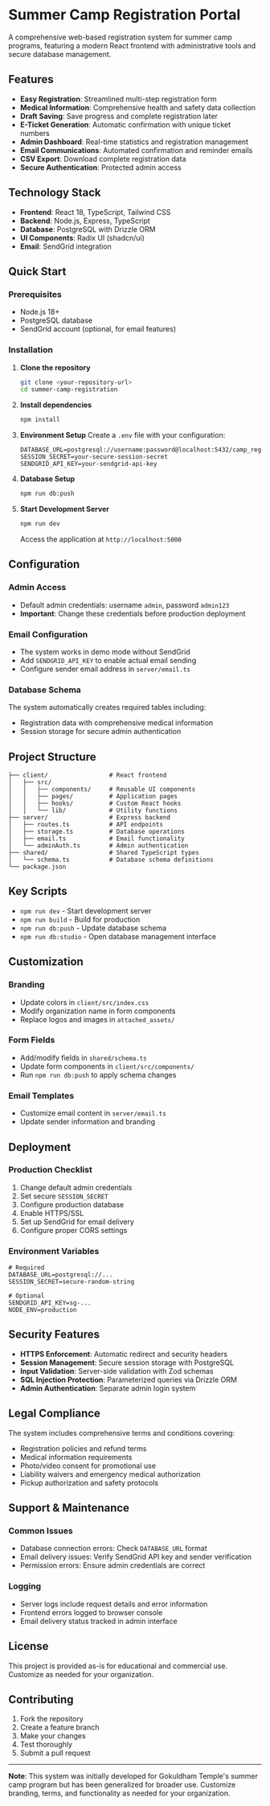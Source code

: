 # Summer Camp Registration Portal

A comprehensive web-based registration system for summer camp programs, featuring a modern React frontend with administrative tools and secure database management.

## Features

- **Easy Registration**: Streamlined multi-step registration form
- **Medical Information**: Comprehensive health and safety data collection
- **Draft Saving**: Save progress and complete registration later
- **E-Ticket Generation**: Automatic confirmation with unique ticket numbers
- **Admin Dashboard**: Real-time statistics and registration management
- **Email Communications**: Automated confirmation and reminder emails
- **CSV Export**: Download complete registration data
- **Secure Authentication**: Protected admin access

## Technology Stack

- **Frontend**: React 18, TypeScript, Tailwind CSS
- **Backend**: Node.js, Express, TypeScript
- **Database**: PostgreSQL with Drizzle ORM
- **UI Components**: Radix UI (shadcn/ui)
- **Email**: SendGrid integration

## Quick Start

### Prerequisites
- Node.js 18+ 
- PostgreSQL database
- SendGrid account (optional, for email features)

### Installation

1. **Clone the repository**
   ```bash
   git clone <your-repository-url>
   cd summer-camp-registration
   ```

2. **Install dependencies**
   ```bash
   npm install
   ```

3. **Environment Setup**
   Create a `.env` file with your configuration:
   ```env
   DATABASE_URL=postgresql://username:password@localhost:5432/camp_registration
   SESSION_SECRET=your-secure-session-secret
   SENDGRID_API_KEY=your-sendgrid-api-key
   ```

4. **Database Setup**
   ```bash
   npm run db:push
   ```

5. **Start Development Server**
   ```bash
   npm run dev
   ```

   Access the application at `http://localhost:5000`

## Configuration

### Admin Access
- Default admin credentials: username `admin`, password `admin123`
- **Important**: Change these credentials before production deployment

### Email Configuration
- The system works in demo mode without SendGrid
- Add `SENDGRID_API_KEY` to enable actual email sending
- Configure sender email address in `server/email.ts`

### Database Schema
The system automatically creates required tables including:
- Registration data with comprehensive medical information
- Session storage for secure admin authentication

## Project Structure

```
├── client/                 # React frontend
│   ├── src/
│   │   ├── components/     # Reusable UI components
│   │   ├── pages/          # Application pages
│   │   ├── hooks/          # Custom React hooks
│   │   └── lib/            # Utility functions
├── server/                 # Express backend
│   ├── routes.ts           # API endpoints
│   ├── storage.ts          # Database operations
│   ├── email.ts            # Email functionality
│   └── adminAuth.ts        # Admin authentication
├── shared/                 # Shared TypeScript types
│   └── schema.ts           # Database schema definitions
└── package.json
```

## Key Scripts

- `npm run dev` - Start development server
- `npm run build` - Build for production
- `npm run db:push` - Update database schema
- `npm run db:studio` - Open database management interface

## Customization

### Branding
- Update colors in `client/src/index.css`
- Modify organization name in form components
- Replace logos and images in `attached_assets/`

### Form Fields
- Add/modify fields in `shared/schema.ts`
- Update form components in `client/src/components/`
- Run `npm run db:push` to apply schema changes

### Email Templates
- Customize email content in `server/email.ts`
- Update sender information and branding

## Deployment

### Production Checklist
1. Change default admin credentials
2. Set secure `SESSION_SECRET`
3. Configure production database
4. Enable HTTPS/SSL
5. Set up SendGrid for email delivery
6. Configure proper CORS settings

### Environment Variables
```env
# Required
DATABASE_URL=postgresql://...
SESSION_SECRET=secure-random-string

# Optional
SENDGRID_API_KEY=sg-...
NODE_ENV=production
```

## Security Features

- **HTTPS Enforcement**: Automatic redirect and security headers
- **Session Management**: Secure session storage with PostgreSQL
- **Input Validation**: Server-side validation with Zod schemas
- **SQL Injection Protection**: Parameterized queries via Drizzle ORM
- **Admin Authentication**: Separate admin login system

## Legal Compliance

The system includes comprehensive terms and conditions covering:
- Registration policies and refund terms
- Medical information requirements
- Photo/video consent for promotional use
- Liability waivers and emergency medical authorization
- Pickup authorization and safety protocols

## Support & Maintenance

### Common Issues
- Database connection errors: Check `DATABASE_URL` format
- Email delivery issues: Verify SendGrid API key and sender verification
- Permission errors: Ensure admin credentials are correct

### Logging
- Server logs include request details and error information
- Frontend errors logged to browser console
- Email delivery status tracked in admin interface

## License

This project is provided as-is for educational and commercial use. Customize as needed for your organization.

## Contributing

1. Fork the repository
2. Create a feature branch
3. Make your changes
4. Test thoroughly
5. Submit a pull request

---

**Note**: This system was initially developed for Gokuldham Temple's summer camp program but has been generalized for broader use. Customize branding, terms, and functionality as needed for your organization.